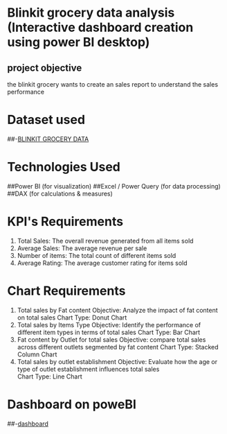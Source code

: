 # Blinkit grocery data analysis (Interactive dashboard creation using power BI desktop)

## project objective
the blinkit grocery wants to create an sales report to understand the sales performance

# Dataset used
##-<a href="https://drive.google.com/drive/folders/1mKh61zKVBnPJN0A5lc77osGNkmNa-loI">BLINKIT GROCERY DATA</a>

# Technologies Used
##Power BI (for visualization)
##Excel / Power Query (for data processing)
##DAX (for calculations & measures)

# KPI's Requirements
1) Total Sales: The overall revenue generated from all items sold
2) Average Sales: The average revenue per sale
3) Number of items: The total count of different items sold
4) Average Rating: The average customer rating for items sold

# Chart Requirements
1) Total sales by Fat content 
Objective: Analyze the impact of fat content on total sales
Chart Type: Donut Chart
2) Total sales by Items Type 
Objective: Identify the performance of different item types in terms of total sales
Chart Type: Bar Chart
3) Fat content by Outlet for total sales
Objective: compare total sales across different outlets segmented by fat content
Chart Type: Stacked Column Chart
5) Total sales by outlet establishment
Objective: Evaluate how the age or type of outlet establishment influences total sales                
Chart Type: Line Chart

# Dashboard on poweBI
##-<a href="https://github.com/Dnyaneshwari-gore18/Data-Visualization-PowerBI/commit/8a079c991cdf300bdf3f0aff634e4d217202f5fe">dashboard</a>


   
